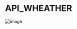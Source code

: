 # API_WHEATHER
![image](https://github.com/user-attachments/assets/bea4b0dc-5e85-48b9-a630-8c5431e0b620)

